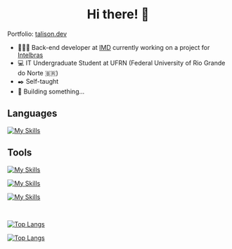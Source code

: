 <h1 align="center">
Hi there! 👋
</h1>

Portfolio: [talison.dev](https://talison.dev/)

- 🧑🏻‍💻 Back-end developer at [IMD](https://portal.imd.ufrn.br) currently working on a project for [Intelbras](https://www.intelbras.com/)
- 💻 IT Undergraduate Student at UFRN (Federal University of Rio Grande do Norte 🇧🇷)
- ✒️ Self-taught
- 🚀 Building something...

## Languages
[![My Skills](https://skillicons.dev/icons?i=py,rust,ts,js,c,cpp,lua)]()

## Tools
[![My Skills](https://skillicons.dev/icons?i=linux,git,gitlab,neovim,ansible)]()

[![My Skills](https://skillicons.dev/icons?i=docker,nodejs,nest,django,fastapi,postgres,redis,mongo,firebase,rabbitmq)]()

[![My Skills](https://skillicons.dev/icons?i=react,vue,nuxt,next,sass,jest)]()

<br />

[![Top Langs](https://github-readme-stats.vercel.app/api/top-langs/?username=talis-fb&hide=vue&langs_count=10&layout=compact&exclude_repo=MaquinaRefrigeranteFPGA,dotfiles&show_icons=true&theme=github_dark)](https://github.com/talis-fb/github-readme-stats)

[![Top Langs](https://github-readme-stats.vercel.app/api?username=talis-fb&show_icons=true&theme=github_dark)](https://github.com/talis-fb/github-readme-stats)



